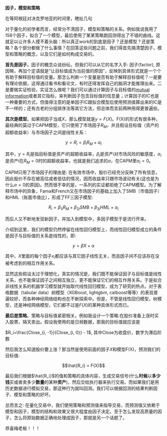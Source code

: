 **因子，模型和策略**

在等阿根廷对决克罗地亚的时间里，瞎扯几句

对于量化的初学者而言，经常分不清因子，模型和策略的关系。例如我说我用了158个因子，拟合了一个模型，最后使用了某某策略跑回测得出了不错的曲线。这就足以让许多人摸不着头脑：所以真正work的到底是因子？还是模型？还是策略？各个部分都做了什么事情？在回答这些问题之前，我们得首先搞清楚因子，模型和策略的概念，以及它们是如何构成交易的。

**首先是因子**。因子的概念众说纷纭，但我们可以从它的名字入手: 因子(factor), 原因嘛，再加个定语就是“让目标值成为当前值的原因”，反映到具体形式就是一个个有助于解释目标值的变量。那怎么判断一个变量是否有助于解释目标值呢？一是要有理论依据，这得通过看书和看论文，有时还得发挥自己的脑洞才能推理出来。二是要做实证检验，实证怎么做呢？我们可以通过计算因子与目标值的[mutual information](https://www.kaggle.com/code/ryanholbrook/mutual-information)或者其它指标，来判断因子包含目标值的信息量；计算因子的IC也是一种重要的方式，但值得注意的是单因子IC跟拟合模型后使用预测值算出来的IC是不一样的；还有古老的分组排序法等其它方法，但总体而言前两种用得更普遍些。

**其次是模型**。如果把因子当成$X$，那么模型就是$y=F(X)$。F(X)的形式有很多种，最经典的莫过于CAPM模型，它只使用了市场因子$R_M$，并且假设目标值（资产的超额收益率）与市场因子之间是线性关系：

$$y=R_i=\beta_i{R_M} + \alpha_i$$

其中，$y=R_i$是指目标值是资产i的超额收益率，$\beta_i$是资产i对市场风险的敏感度，$\alpha_i$是资产i在$R_{M}=0$时的超额收益率，也就是我们追求的$\alpha$，在CAPM里$\alpha_i=0$。

CAPM只用了市场因子的理由是: 在有效市场中，股价已经充分反映了所有信息，因此股价不存在被高估或者低估的情况，因而收益率只跟市场波动有关(这也是为什么$\alpha=0$的原因)。然而很不幸的是，一系列的实证都拒绝了CAPM模型。为了解释市场中的异象，Fama和French又在市场因子的基础上加入了SMB（市值因子）和HML（账面市值比），形成了FF三因子模型:

$$R_i = \beta_{1i} R_M + \beta_{2i} SMB + \beta_{3i} HML + \alpha_i$$

而后人又不断地发现新因子，并加入到模型中，多因子模型于是流行开来。

介绍到这里，我们的模型仍然停留在线性回归模型上，而线性回归模型成立的条件是因子与目标值的关系是线性的，即:

$$y = \beta X + \alpha$$

其中，$X$里面的每个因子$x_i$都应该与其它因子线性无关，而且因子间不应该存在没被考虑到的相互作用关系。

显然这些假设太过于理想化，真实的情况是，我们既不能保证因子与目标值是线性关系，也不能保证因子之间相互独立，更不能保证它们的相互作用关系。于是拟合非线性关系的机器学习模型就开始取代线性回归模型，成为了研究的热点。对于表格数据（tabular data）树模型（XGBoost, lightgbm, catboost等等）的表现普遍较好，而各种神经网络结构也在不断探索中。但是，不管是线性回归模型，树模型，还是神经网络模型，它们都不过是$F(X)$的某种具体形式而已。

**最后是策略**。策略与目标值紧密相关。例如我设计一个策略:在股价准备上涨时买入股票，隔天卖出。假设我使用的是日频数据，那我的目标值就应该是

$R_i=\frac{Close_{i, -1}}{Close_{i, 0}} - 1$, 其中Close为收盘价，数字为滞后阶数

然后我怎么知道股价要上涨？那当然是使用前面的因子$X$和模型F(X)，预测我们的目标值:

$$\hat{R_i} = F(X)$$

最后我们根据$\hat{R_i}$的值和策略的具体内容，生成交易信号(什么**时候**以**多少钱**买或者卖多少**数量**的某种**资产**)，然后交给执行器来执行交易。而如果我们是用历史数据进行模拟交易，那这种行为就叫回测。我们可以根据回测的结果判断因子、模型和策略的好坏。

总而言之: 在量化交易中，我们使用策略和预测值来指导交易，而预测值又依赖于模型和因子，模型的结构和效果又很大程度由因子决定。至于怎么发现高质量的因子，怎么将原始数据正确地处理成因子，那就是另一个话题了。

恭喜梅老板！！！
